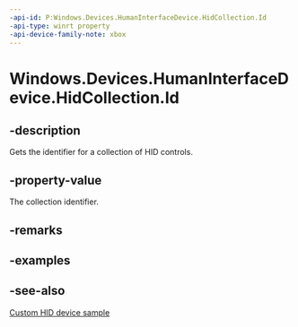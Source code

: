 ```yaml
---
-api-id: P:Windows.Devices.HumanInterfaceDevice.HidCollection.Id
-api-type: winrt property
-api-device-family-note: xbox
---
```


<!-- Property syntax
public uint Id { get; }
-->

# Windows.Devices.HumanInterfaceDevice.HidCollection.Id

## -description

Gets the identifier for a collection of HID controls.

## -property-value

The collection identifier.

## -remarks

## -examples

## -see-also

[Custom HID device sample](https://github.com/Microsoft/Windows-universal-samples/tree/6370138b150ca8a34ff86de376ab6408c5587f5d/Samples/CustomHidDeviceAccess)
